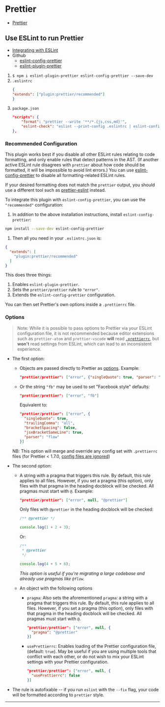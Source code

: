 # Prettier

- [Prettier](https://prettier.io/docs/en/index.html)

## Use ESLint to run Prettier

- [Integrating with ESLint](https://prettier.io/docs/en/eslint.html)
- Github
  - [eslint-config-prettier](https://github.com/prettier/eslint-config-prettier#special-rules)
  - [eslint-plugin-prettier](https://github.com/prettier/eslint-plugin-prettier)

1. `$ npm i eslint-plugin-prettier eslint-config-prettier --save-dev`
1. `.eslintrc`
    ```json
    {
    "extends": ["plugin:prettier/recommended"]
    }
    ```
1. `package.json`
    ```json
    "scripts": {
        "format": "prettier --write '**/*.{js,css,md}'",
        "eslint-check": "eslint --print-config .eslintrc | eslint-config-prettier-check"
    },
    ```

### Recommended Configuration

This plugin works best if you disable all other ESLint rules relating to code formatting, and only enable rules that detect patterns in the AST. (If another active ESLint rule disagrees with `prettier` about how code should be formatted, it will be impossible to avoid lint errors.) You can use [eslint-config-prettier](https://github.com/prettier/eslint-config-prettier) to disable all formatting-related ESLint rules.

If your desired formatting does not match the `prettier` output, you should use a different tool such as [prettier-eslint](https://github.com/prettier/prettier-eslint) instead.

To integrate this plugin with `eslint-config-prettier`, you can use the `"recommended"` configuration:

1. In addition to the above installation instructions, install `eslint-config-prettier`:

  ```sh
  npm install --save-dev eslint-config-prettier
  ```

1. Then all you need in your `.eslintrc.json` is:

  ```json
  {
    "extends": [
      "plugin:prettier/recommended"
    ]
  }
  ```

This does three things:

1. Enables `eslint-plugin-prettier`.
2. Sets the `prettier/prettier` rule to `"error"`.
3. Extends the `eslint-config-prettier` configuration.

You can then set Prettier's own options inside a `.prettierrc` file.

### Options

> Note: While it is possible to pass options to Prettier via your ESLint configuration file, it is not recommended because editor extensions such as `prettier-atom` and `prettier-vscode` **will** read [`.prettierrc`](https://prettier.io/docs/en/configuration.html), but **won't** read settings from ESLint, which can lead to an inconsistent experience.

- The first option:
  - Objects are passed directly to Prettier as [options](https://prettier.io/docs/en/options.html). Example:
    
    ```json
    "prettier/prettier": ["error", {"singleQuote": true, "parser": "flow"}]
    ```

  - Or the string `"fb"` may be used to set "Facebook style" defaults:

    ```json
    "prettier/prettier": ["error", "fb"]
    ```

    Equivalent to:

    ```json
    "prettier/prettier": ["error", {
      "singleQuote": true,
      "trailingComma": "all",
      "bracketSpacing": false,
      "jsxBracketSameLine": true,
      "parser": "flow"
    }]
    ```
  NB: This option will merge and override any config set with `.prettierrc` files (for Prettier < 1.7.0, [config files are ignored](https://github.com/prettier/eslint-plugin-prettier/issues/46))

- The second option:

  - A string with a pragma that triggers this rule. By default, this rule applies to all files. However, if you set a pragma (this option), only files with that pragma in the heading docblock will be checked. All pragmas must start with `@`. Example:

    ```json
    "prettier/prettier": ["error", null, "@prettier"]
    ```

    Only files with `@prettier` in the heading docblock will be checked:

    ```js
    /** @prettier */

    console.log(1 + 2 + 3);
    ```

    Or:

    ```js
    /**
     * @prettier
     */

    console.log(4 + 5 + 6);
    ```

    _This option is useful if you're migrating a large codebase and already use pragmas like `@flow`._
  
  - An object with the following options
  
    - `pragma`: Also sets the aforementioned `pragma`: a string with a pragma that triggers this rule. By default, this rule applies to all files. However, if you set a pragma (this option), only files with that pragma in the heading docblock will be checked. All pragmas must start with `@`.
    
      ```json
      "prettier/prettier": ["error", null, {
        "pragma": "@prettier"
      }]
      ```
      
    - `usePrettierrc`: Enables loading of the Prettier configuration file, (default: `true`). May be useful if you are using multiple tools that conflict with each other, or do not wish to mix your ESLint settings with your Prettier configuration.
    
      ```json
      "prettier/prettier": ["error", null, {
        "usePrettierrc": false
      }]
      ```

* The rule is autofixable -- if you run `eslint` with the `--fix` flag, your code will be formatted according to `prettier` style.

---